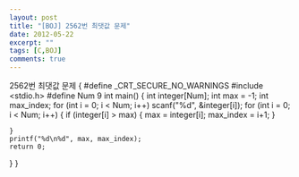 ```yaml
---
layout: post
title: "[BOJ] 2562번 최댓값 문제"
date: 2012-05-22
excerpt: ""
tags: [C,BOJ]
comments: true
---
```

2562번 최댓값 문제
{
#define _CRT_SECURE_NO_WARNINGS
#include <stdio.h>
#define Num 9
int main()
{
	int integer[Num];
	int max = -1;
	int max_index;
	for (int i = 0; i < Num; i++)
		scanf("%d", &integer[i]);
	for (int i = 0; i < Num; i++)
	{
		if (integer[i] > max)
		{
			max = integer[i];
			max_index = i+1;
		}

	}
	printf("%d\n%d", max, max_index);
	return 0;
}
}
